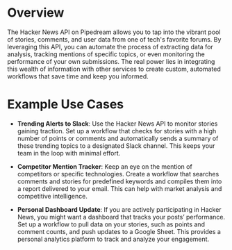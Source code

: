 # Overview

The Hacker News API on Pipedream allows you to tap into the vibrant pool of stories, comments, and user data from one of tech's favorite forums. By leveraging this API, you can automate the process of extracting data for analysis, tracking mentions of specific topics, or even monitoring the performance of your own submissions. The real power lies in integrating this wealth of information with other services to create custom, automated workflows that save time and keep you informed.

# Example Use Cases

- **Trending Alerts to Slack**: Use the Hacker News API to monitor stories gaining traction. Set up a workflow that checks for stories with a high number of points or comments and automatically sends a summary of these trending topics to a designated Slack channel. This keeps your team in the loop with minimal effort.

- **Competitor Mention Tracker**: Keep an eye on the mention of competitors or specific technologies. Create a workflow that searches comments and stories for predefined keywords and compiles them into a report delivered to your email. This can help with market analysis and competitive intelligence.

- **Personal Dashboard Update**: If you are actively participating in Hacker News, you might want a dashboard that tracks your posts’ performance. Set up a workflow to pull data on your stories, such as points and comment counts, and push updates to a Google Sheet. This provides a personal analytics platform to track and analyze your engagement.
